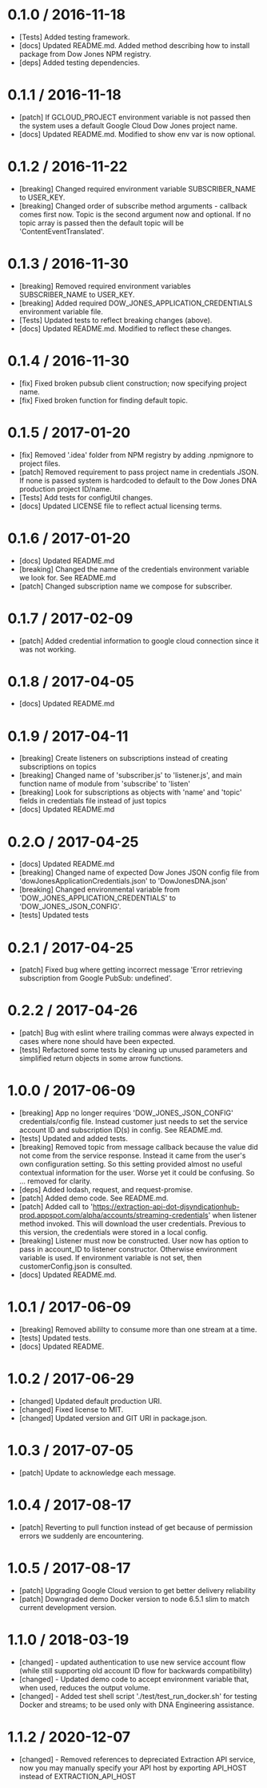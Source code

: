 
0.1.0 / 2016-11-18
==================
- [Tests] Added testing framework.
- [docs] Updated README.md. Added method describing how to install package from Dow Jones NPM registry.
- [deps] Added testing dependencies.

0.1.1 / 2016-11-18
==================
- [patch] If GCLOUD_PROJECT environment variable is not passed then the system uses a default Google Cloud Dow Jones project name.
- [docs] Updated README.md. Modified to show env var is now optional.

0.1.2 / 2016-11-22
==================
- [breaking] Changed required environment variable SUBSCRIBER_NAME to USER_KEY.
- [breaking] Changed order of subscribe method arguments - callback comes first now. Topic is the second argument now and optional. If no topic array is passed then the default topic will be 'ContentEventTranslated'.

0.1.3 / 2016-11-30
==================
- [breaking] Removed required environment variables SUBSCRIBER_NAME to USER_KEY.
- [breaking] Added required DOW_JONES_APPLICATION_CREDENTIALS environment variable file.
- [Tests] Updated tests to reflect breaking changes (above).
- [docs] Updated README.md. Modified to reflect these changes.

0.1.4 / 2016-11-30
==================
- [fix] Fixed broken pubsub client construction; now specifying project name.
- [fix] Fixed broken function for finding default topic.

0.1.5 / 2017-01-20
==================
- [fix] Removed '.idea' folder from NPM registry by adding .npmignore to project files.
- [patch] Removed requirement to pass project name in credentials JSON. If none is passed system is hardcoded to default to the Dow Jones DNA production project ID/name.
- [Tests] Add tests for configUtil changes.
- [docs] Updated LICENSE file to reflect actual licensing terms.

0.1.6 / 2017-01-20
==================
- [docs] Updated README.md
- [breaking] Changed the name of the credentials environment variable we look for. See README.md  
- [patch] Changed subscription name we compose for subscriber.

0.1.7 / 2017-02-09
==================
- [patch] Added credential information to google cloud connection since it was not working.

0.1.8 / 2017-04-05
==================
- [docs] Updated README.md

0.1.9 / 2017-04-11
==================
- [breaking] Create listeners on subscriptions instead of creating subscriptions on topics
- [breaking] Changed name of 'subscriber.js' to 'listener.js', and main function name of module from 'subscribe' to 'listen'
- [breaking] Look for subscriptions as objects with 'name' and 'topic' fields in credentials file instead of just topics
- [docs] Updated README.md

0.2.O / 2017-04-25
==================
- [docs] Updated README.md
- [breaking] Changed name of expected Dow Jones JSON config file from 'dowJonesApplicationCredentials.json' to 'DowJonesDNA.json'
- [breaking] Changed environmental variable from 'DOW_JONES_APPLICATION_CREDENTIALS' to 'DOW_JONES_JSON_CONFIG'.
- [tests] Updated tests

0.2.1 / 2017-04-25
==================
- [patch] Fixed bug where getting incorrect message 'Error retrieving subscription from Google PubSub: undefined'.

0.2.2 / 2017-04-26
==================
- [patch] Bug with eslint where trailing commas were always expected in cases where none should have been expected.
- [tests] Refactored some tests by cleaning up unused parameters and simplified return objects in some arrow functions.

1.0.0 / 2017-06-09
==================
- [breaking] App no longer requires 'DOW_JONES_JSON_CONFIG' credentials/config file. Instead customer just needs to set the service account ID and subscription ID(s) in config. See README.md.
- [tests] Updated and added tests.
- [breaking] Removed topic from message callback because the value did not come from the service response. Instead it came from the user's own configuration setting. So this setting provided almost no useful contextual information for the user. Worse yet it could be confusing. So ... removed for clarity.
- [deps] Added lodash, request, and request-promise.
- [patch] Added demo code. See README.md.
- [patch] Added call to 'https://extraction-api-dot-djsyndicationhub-prod.appspot.com/alpha/accounts/streaming-credentials' when listener method invoked. This will download the user credentials. Previous to this version, the credentials were stored in a local config.
- [breaking] Listener must now be constructed. User now has option to pass in account_ID to listener constructor. Otherwise environment variable is used. If environment variable is not set, then customerConfig.json is consulted.
- [docs] Updated README.md.

1.0.1 / 2017-06-09
==================
- [breaking] Removed abililty to consume more than one stream at a time.
- [tests] Updated tests.
- [docs] Updated README.

1.0.2 / 2017-06-29
==================
- [changed] Updated default production URI.
- [changed] Fixed license to MIT.
- [changed] Updated version and GIT URI in package.json.

1.0.3 / 2017-07-05
==================
- [patch] Update to acknowledge each message.

1.0.4 / 2017-08-17
==================
- [patch] Reverting to pull function instead of get because of permission errors we suddenly are encountering.

1.0.5 / 2017-08-17
==================
- [patch] Upgrading Google Cloud version to get better delivery reliability
- [patch] Downgraded demo Docker version to node 6.5.1 slim to match current development version.

1.1.0 / 2018-03-19
==================
- [changed] - updated authentication to use new service account flow (while still supporting old account ID flow for backwards compatibility)
- [changed] - Updated demo code to accept environment variable that, when used, reduces the output volume.
- [changed] - Added test shell script './test/test_run_docker.sh' for testing Docker and streams; to be used only with DNA Engineering assistance.  

1.1.2 / 2020-12-07
==================
- [changed] - Removed references to depreciated Extraction API service, now you may manually specify your API host by exporting API_HOST instead of EXTRACTION_API_HOST